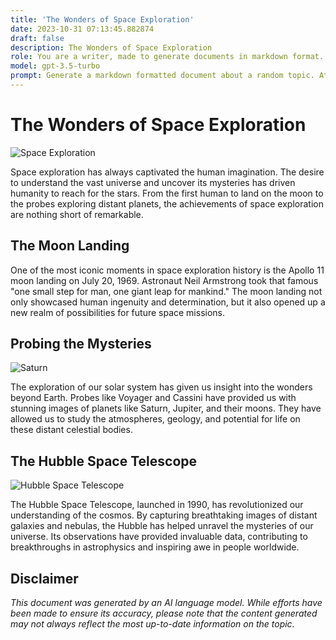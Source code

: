 ```yaml
---
title: 'The Wonders of Space Exploration'
date: 2023-10-31 07:13:45.882874
draft: false
description: The Wonders of Space Exploration
role: You are a writer, made to generate documents in markdown format. It is very important that all of the documents you generate are in valid markdown format.
model: gpt-3.5-turbo
prompt: Generate a markdown formatted document about a random topic. At the bottom, include a disclaimer explaining that the document was generated by you. The first line of the document should be the title. Make sure that the entire document is in proper markdown format, using a mix of various tags to make the document visually appealing.
---
```


# The Wonders of Space Exploration

![Space Exploration](https://images.unsplash.com/photo-1588095320463-380f4906852f)

Space exploration has always captivated the human imagination. The desire to understand the vast universe and uncover its mysteries has driven humanity to reach for the stars. From the first human to land on the moon to the probes exploring distant planets, the achievements of space exploration are nothing short of remarkable.

## The Moon Landing

One of the most iconic moments in space exploration history is the Apollo 11 moon landing on July 20, 1969. Astronaut Neil Armstrong took that famous "one small step for man, one giant leap for mankind." The moon landing not only showcased human ingenuity and determination, but it also opened up a new realm of possibilities for future space missions.

## Probing the Mysteries

![Saturn](https://images.unsplash.com/photo-1506459225028-899b0a91cdef)

The exploration of our solar system has given us insight into the wonders beyond Earth. Probes like Voyager and Cassini have provided us with stunning images of planets like Saturn, Jupiter, and their moons. They have allowed us to study the atmospheres, geology, and potential for life on these distant celestial bodies.

## The Hubble Space Telescope

![Hubble Space Telescope](https://images.unsplash.com/photo-1569785645676-17c63b50b58a)

The Hubble Space Telescope, launched in 1990, has revolutionized our understanding of the cosmos. By capturing breathtaking images of distant galaxies and nebulas, the Hubble has helped unravel the mysteries of our universe. Its observations have provided invaluable data, contributing to breakthroughs in astrophysics and inspiring awe in people worldwide.

## Disclaimer

*This document was generated by an AI language model. While efforts have been made to ensure its accuracy, please note that the content generated may not always reflect the most up-to-date information on the topic.*
